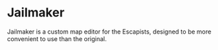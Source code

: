 # Jailmaker
Jailmaker is a custom map editor for the Escapists, designed to be more convenient to use than the original.

